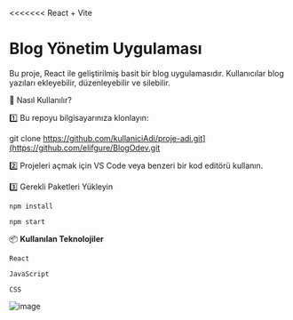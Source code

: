 <<<<<<< React + Vite
# Blog Yönetim Uygulaması

Bu proje, React ile geliştirilmiş basit bir blog uygulamasıdır. Kullanıcılar blog yazıları ekleyebilir, düzenleyebilir ve silebilir.

📌 Nasıl Kullanılır?

1️⃣ Bu repoyu bilgisayarınıza klonlayın:

git clone https://github.com/kullaniciAdi/proje-adi.git](https://github.com/elifgure/BlogOdev.git

2️⃣ Projeleri açmak için VS Code veya benzeri bir kod editörü kullanın.

3️⃣ Gerekli Paketleri Yükleyin

    npm install
    
    npm start
    

📦 **Kullanılan Teknolojiler**

    React
    
    JavaScript
    
    CSS
    
![image](https://github.com/user-attachments/assets/9b5de31c-25fd-43ea-b10e-b636bbe478fe)

